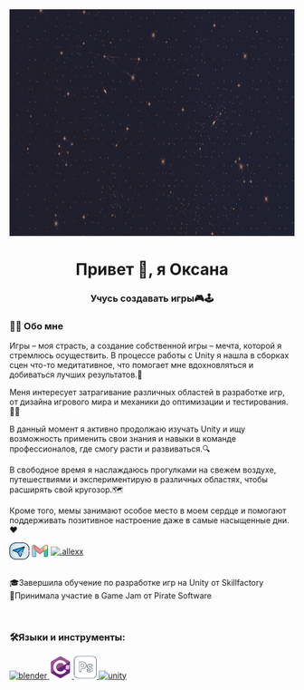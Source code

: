 
<img height="400" src="https://raw.githubusercontent.com/OksanaOsipova/OksanaOsipova/main/social/profile_header.gif" style="max-width: 100%; display: inline-block;" data-target="animated-image.originalImage">


<h1 align="center">Привет 👋, я Оксана</h1>
<h3 align="center">Учусь создавать игры🎮🕹️</h3>

<h3 align="left" class="heading-element" dir="auto">👩‍💻  Обо мне</h3>

<p align="left" dir="auto">

Игры – моя страсть, а создание собственной игры – мечта, которой я стремлюсь осуществить. В процессе работы с Unity я нашла в сборках сцен что-то медитативное, что помогает мне вдохновляться и добиваться лучших результатов.🔮

Меня интересует затрагивание различных областей в разработке игр, от дизайна игрового мира и механики до оптимизации и тестирования.🕵🏻

В данный момент я активно продолжаю изучать Unity и ищу возможность применить свои знания и навыки в команде профессионалов, где смогу расти и развиваться.🔍

В свободное время я наслаждаюсь прогулками на свежем воздухе, путешествиями и экспериментирую в различных областях, чтобы расширять свой кругозор.🗺️

Кроме того, мемы занимают особое место в моем сердце и помогают поддерживать позитивное настроение даже в самые насыщенные дни.❤️
</p>


<p div align="center" dir="auto">

  <a href="https://t.me/@Oxanalexan" target="blank"><img div align="center" dir="auto" src="https://raw.githubusercontent.com/OksanaOsipova/OksanaOsipova/main/social/telegram.png" alt="Oxanalexan" height="30" width="35" /></a>
  <a href="mailto:alexandrovnaox@gmail.com" target="blank"><img div align="center" dir="auto" src="https://raw.githubusercontent.com/OksanaOsipova/OksanaOsipova/main/social/gmail.png" alt="alexandrovnaox@gmail.com" height="30" width="30" /></a>
  <a href="https://discord.gg/.allexx" target="blank"><img div align="center" dir="auto" src="https://raw.githubusercontent.com/rahuldkjain/github-profile-readme-generator/master/src/images/icons/Social/discord.svg" alt=".allexx" height="40" width="40" /></a>
</p>

<p div align="left" dir="auto">
<br>🎓Завершила обучение по разработке игр на Unity от Skillfactory
<br>🎇Принимала участие в Game Jam от Pirate Software
</p>


<br>
<h3 align="left">🛠Языки и инструменты:</h3>
<p align="left"> <a href="https://www.blender.org/" target="_blank" rel="noreferrer"> <img src="https://download.blender.org/branding/community/blender_community_badge_white.svg" alt="blender" width="40" height="40"/> </а> <a href="https://www.w3schools.com/cs/" target="_blank" rel="noreferrer"> <img src="https://raw.githubusercontent.com/devicons/devicon/master/icons/csharp/csharp-original.svg" alt="csharp" width="40" height="40"/> </а> <a href="https://www.photoshop.com/en" target="_blank" rel="noreferrer"> <img src="https://raw.githubusercontent.com/devicons/devicon/master/icons/photoshop/photoshop-line.svg" alt="photoshop" width="40" height="40"/> </а> <a href="https://unity.com/" target="_blank" rel="noreferrer"> <img src="https://www.vectorlogo.zone/logos/unity3d/unity3d-icon.svg" alt="unity" width="40" height="40"/> </а> </стр>
